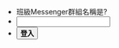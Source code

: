 <script src="../js/login.js"></script>

* <div class="row">
        <div class="col s1 m12">
          <div class="card blue">
            <div class="card-content white-text">
				<span class="card-title">班級Messenger群組名稱是?</span>
            </div>
          </div>
        </div>
      </div>
* <input type="text" id="pwd"></input>
* <button class="waves-effect waves-light btn" onclick="login()">**登入**</button>
	
<iframe id="content" hidden style="width:100%;height:270px;" src="content/hidden.html" name="targetframe" allowTransparency="true" scrolling="no" frameborder="0" >
</iframe>